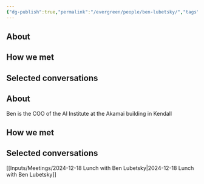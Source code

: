 ```yaml
---
{"dg-publish":true,"permalink":"/evergreen/people/ben-lubetsky/","tags":["people","work/proto_ventures"]}
---
```


## About


## How we met


## Selected conversations
## About
Ben is the COO of the AI Institute at the Akamai building in Kendall

## How we met


## Selected conversations
[[Inputs/Meetings/2024-12-18 Lunch with Ben Lubetsky\|2024-12-18 Lunch with Ben Lubetsky]]
